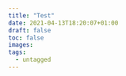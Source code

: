 ```yaml
---
title: "Test"
date: 2021-04-13T18:20:07+01:00
draft: false
toc: false
images:
tags:
  - untagged
---
```


